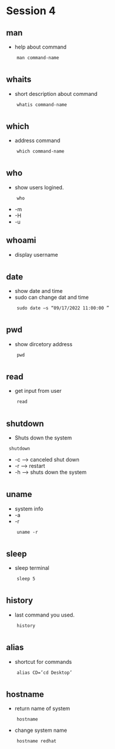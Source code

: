 # Session 4

## man 
- help about command

```
    man command-name
```
#

## whaits 
- short description about command
 
```
    whatis command-name
```
#
## which 
- address command
 
```
    which command-name
```

#

## who
- show users logined.

```
    who    
```
- -m
- -H
- -u

## whoami 
- display username

#

## date
- show date and time
- sudo can change dat and time

```
    sudo date –s “09/17/2022 11:00:00 ”
```

# 

## pwd
- show dircetory address

```
    pwd
```
#

## read 
- get input from user

```
    read
```

#

## shutdown
- Shuts down the system

```
 shutdown
```
- -c --> canceled shut down
- -r --> restart
- -h --> shuts down the system

#

## uname
- system info
- -a
- -r

```
    uname -r
```
#

## sleep

- sleep terminal

``` 
    sleep 5
```

#

## history
- last command you used.

``` 
    history
```
#


## alias
- shortcut for commands

```
    alias CD=’cd Desktop’
```

#

## hostname 

- return name of system

```
    hostname
```

- change system name
```
    hostname redhat
```

#


